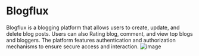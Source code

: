 # Blogflux
Blogflux is a blogging platform that allows users to create, update, and delete blog posts. Users can also Rating blog, comment, and view top blogs and bloggers. The platform features authentication and authorization mechanisms to ensure secure access and interaction.
![image](https://github.com/Tariq-Monowar/fullstack-Blog-web-BlogFlux/assets/101199109/81a0ac9e-06b1-4e76-82b3-7ba4fd315fcf) 


